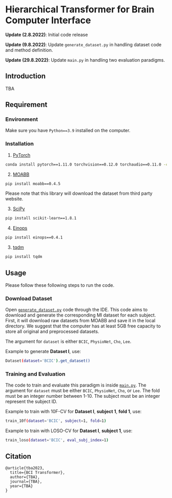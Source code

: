 # Hierarchical Transformer for Brain Computer Interface

**Update (2.8.2022)**: Initial code release

**Update (9.8.2022)**: Update `generate_dataset.py` in handling dataset code and method definition.

**Update (29.8.2022)**: Update `main.py` in handling two evaluation paradigms.

## Introduction
TBA

## Requirement
### Environment
Make sure you have `Python==3.9` installed on the computer.

### Installation
1. [PyTorch](pytorch.org)
```bash
conda install pytorch==1.11.0 torchvision==0.12.0 torchaudio==0.11.0 -c pytorch
```

2. [MOABB](http://moabb.neurotechx.com/docs/generated/moabb.datasets.BNCI2014001.html)
```bash
pip install moabb==0.4.5
```
   Please note that this library will download the dataset from third party website.

3. [SciPy](scikit-learn.org)
```bash
pip install scikit-learn==1.8.1
```

4. [Einops](https://pypi.org/project/einops/)
```bash
pip install einops==0.4.1
```

3. [tqdm](https://pypi.org/project/tqdm/)
```bash
pip install tqdm
```

## Usage
Please follow these following steps to run the code.
### Download Dataset
Open [`generate_dataset.py`](https://github.com/skepsl/BCITransformer/blob/main/generate_dataset.py) code through the IDE.
This code aims to download and generate the corresponding MI dataset for each subject. First, it will download raw datasets from MOABB and save it in the local directory. We suggest that the computer has at least 5GB free capacity to store all original and preprocessed datasets.

The argument for `dataset` is either `BCIC`, `PhysioNet`, `Cho`, `Lee`.

Example to generate **Dataset I**, use:
```bash
Dataset(dataset='BCIC').get_dataset()
```

### Training and Evaluation
The code to train and evaluate this paradigm is inside [`main.py`](https://github.com/skepsl/BCITransformer/blob/main/main.py). 
The argument for `dataset` must be either `BCIC`, `PhysioNet`, `Cho`, or `Lee`. The fold must be an integer number between 1-10. The subject must be an integer represent the subject ID. 

Example to  train with 10F-CV for **Dataset I**, **subject 1**, **fold 1**, use:
```bash
train_10f(dataset='BCIC', subject=1, fold=1) 
```

Example to  train with LOSO-CV for **Dataset I**, **subject 1**, use:
```bash
train_loso(dataset='BCIC', eval_subj_index=1)
```

## Citation

```
@article{tba2023,
  title={BCI Transformer},
  author={TBA},
  journal={TBA},
  year={TBA}
}
```


